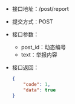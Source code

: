 * 接口地址：/post/report

* 提交方式：POST

* 接口参数：

  * post\_id：动态编号
  * text：举报内容

* 接口返回：

  ```json
  {
      "code": 1,
      "data": true
  }
  ```



